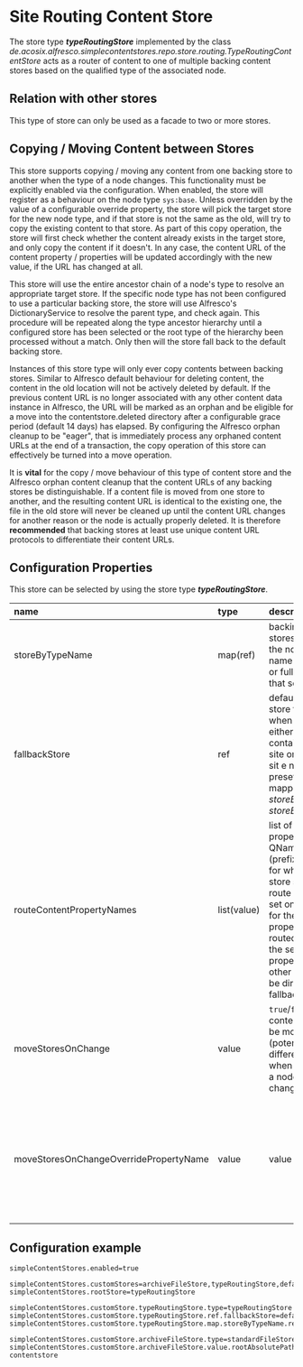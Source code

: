 # Site Routing Content Store

The store type **_typeRoutingStore_** implemented by the class _de.acosix.alfresco.simplecontentstores.repo.store.routing.TypeRoutingContentStore_ acts as a router of content to one of multiple backing content stores based on the qualified type of the associated node.

## Relation with other stores

This type of store can only be used as a facade to two or more stores.

## Copying / Moving Content between Stores

This store supports copying / moving any content from one backing store to another when the type of a node changes. This functionality must be explicitly enabled via the configuration. When enabled, the store will register as a behaviour on the node type ``sys:base``. Unless overridden by the value of a configurable override property, the store will pick the target store for the new node type, and if that store is not the same as the old, will try to copy the existing content to that store. As part of this copy operation, the store will first check whether the content already exists in the target store, and only copy the content if it doesn't. In any case, the content URL of the content property / properties will be updated accordingly with the new value, if the URL has changed at all.

This store will use the entire ancestor chain of a node's type to resolve an appropriate target store. If the specific node type has not been configured to use a particular backing store, the store will use Alfresco's DictionaryService to resolve the parent type, and check again. This procedure will be repeated along the type ancestor hierarchy until a configured store has been selected or the root type of the hierarchy been processed without a match. Only then will the store fall back to the default backing store.

Instances of this store type will only ever copy contents between backing stores. Similar to Alfresco default behaviour for deleting content, the content in the old location will not be actively deleted by default. If the previous content URL is no longer associated with any other content data instance in Alfresco, the URL will be marked as an orphan and be eligible for a move into the contentstore.deleted directory after a configurable grace period (default 14 days) has elapsed. By configuring the Alfresco orphan cleanup to be "eager", that is immediately process any orphaned content URLs at the end of a transaction, the copy operation of this store can effectively be turned into a move operation.

It is **vital** for the copy / move behaviour of this type of content store and the Alfresco orphan content cleanup that  the content URLs of any backing stores be distinguishable. If a content file is moved from one store to another, and the resulting content URL is identical to the existing one, the file in the old store will never be cleaned up until the content URL changes for another reason or the node is actually properly deleted. It is therefore **recommended** that backing stores at least use unique content URL protocols to differentiate their content URLs.

## Configuration Properties

This store can be selected by using the store type **_typeRoutingStore_**.

| name | type | description | default | optional |
| :---| :--- | :--- | :--- | :--- |
| storeByTypeName | map(ref) | backing content stores keyed by the node type name (prefixed or full QName) that select them |  | no |
| fallbackStore | ref | default backing store to use when the node is either not contained in a site or neither the sit e name nor preset are mapped by _storeBySite_ / _storeBySitePreset_ |  | no |
| routeContentPropertyNames | list(value) | list of content property QNames (prefixed or full) for which the store should route content; if set only content for the specified properties will be routed based on the selector property, all other content will be directed to the fallbackStore |  | yes |
| moveStoresOnChange | value | ``true``/``false`` if contents should be moved to a (potentially) different store when the type of a node is changed | ``false`` | yes |
| moveStoresOnChangeOverridePropertyName | value | value | prefixed or full QName of a single-valued ``d:boolean`` property on nodes that can override _moveStoresOnChange_ - if set, the boolean value of this property overrides the default _moveStoresOnChange_ setting if not null |  | yes |

## Configuration example

```text
simpleContentStores.enabled=true

simpleContentStores.customStores=archiveFileStore,typeRoutingStore,defaultTenantFileContentStore
simpleContentStores.rootStore=typeRoutingStore

simpleContentStores.customStore.typeRoutingStore.type=typeRoutingStore
simpleContentStores.customStore.typeRoutingStore.ref.fallbackStore=defaultTenantFileContentStore
simpleContentStores.customStore.typeRoutingStore.map.storeByTypeName.ref.acme\:archiveDocument=archiveFileStore

simpleContentStores.customStore.archiveFileStore.type=standardFileStore
simpleContentStores.customStore.archiveFileStore.value.rootAbsolutePath=/mnt/alfresco/alf_data/archive-contentstore
```